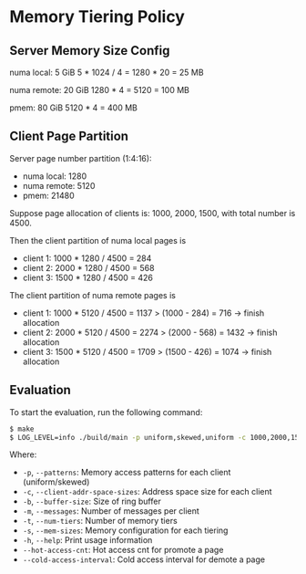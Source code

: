 # Memory Tiering Policy

## Server Memory Size Config

numa local: 5 GiB       5 * 1024 / 4 = 1280 * 20 = 25 MB

numa remote: 20 GiB     1280 * 4 = 5120 = 100 MB

pmem: 80 GiB            5120 * 4 = 400 MB

## Client Page Partition

Server page number partition (1:4:16): 

- numa local: 1280
- numa remote: 5120
- pmem: 21480

Suppose page allocation of clients is: 1000, 2000, 1500, with total number is 4500. 

Then the client partition of numa local pages is

- client 1: 1000 * 1280 / 4500 = 284
- client 2: 2000 * 1280 / 4500 = 568
- client 3: 1500 * 1280 / 4500 = 426

The client partition of numa remote pages is

- client 1: 1000 * 5120 / 4500 = 1137 > (1000 - 284) = 716 -> finish allocation
- client 2: 2000 * 5120 / 4500 = 2274 > (2000 - 568) = 1432 -> finish allocation
- client 3: 1500 * 5120 / 4500 = 1709 > (1500 - 426) = 1074 -> finish allocation

## Evaluation

To start the evaluation, run the following command:

```bash
$ make
$ LOG_LEVEL=info ./build/main -p uniform,skewed,uniform -c 1000,2000,1500 -b 100 -m 1000 -t 3 -s 1280,5120,21480 --hot-access-cnt 10 --cold-access-interval 1000
```

Where:
- `-p`, `--patterns`: Memory access patterns for each client (uniform/skewed)
- `-c`, `--client-addr-space-sizes`: Address space size for each client
- `-b`, `--buffer-size`: Size of ring buffer
- `-m`, `--messages`: Number of messages per client
- `-t`, `--num-tiers`: Number of memory tiers
- `-s`, `--mem-sizes`: Memory configuration for each tiering
- `-h`, `--help`: Print usage information
- `--hot-access-cnt`: Hot access cnt for promote a page
- `--cold-access-interval`: Cold access interval for demote a page
